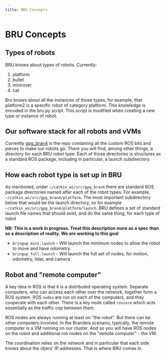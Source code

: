 ```yaml
---
title: BRU Concepts
---
```

# BRU Concepts

## Types of robots

BRU knows about types of robots. Currently:

1. platform
1. bullet
1. minirover
1. cat

Bru knows about all the instances of those types, for example, that platform2 is a specific robot of category platform. This knowledge is encoded in the bru.py script. This script is modified when creating a new type or instance of robot.

## Our software stack for all robots and vVMs

Currently [gpg_bran4](https://github.com/campusrover/gpg_bran4) is the repo containing all the custom ROS bits and pieces to make our robots go. There you will find, among other things, a directory for each BRU robot type. Each of those directories is structures as a standard ROS package, including in particular, a launch subdirectory.

## How each robot type is set up in BRU

As mentioned, under `~/catkin_ws/src/gpg_bran4` there are standard ROS package directories named after each of the robot types. For example, `~/catkin_ws/src/gpg_bran4/platform`. The most important subdirectory below that would be the launch directory, so for example `~/catkin_ws/src/gpg_bran4/platform/launch`. BRU defines a set of standard launch file names that should exist, and do the same thing, for each type of robot

**NB: This is a work in progress. Treat this description more as a spec than as a description of reality. We are working to this goal**

* `bringup_mini.launch` - Will launch the minimum nodes to allow the robot to move and have odometry.
* `bringup_full.launch` - Will launch the full set of nodes, for motion, odometry, lidar, and camera`

## Robot and "remote computer"

A key idea in ROS is that it is a distributed operating system. Separate computers, who can access each other over the network, together form a ROS system. ROS `nodes` are run on each of the computers, and they cooperate with each other. There is a key node called `roscore` which acts essentially as the traffic cop between them.

ROS nodes are always running at least on "the robot". But there can be other computers involved. In the Brandeis scenario, typically, the remote computer is a VM running on our cluster. And so you will have ROS nodes on the robot and additional ros nodes on the "remote computer" - the VM.

The coordination relies on the network and in particular that each side knows about the otjers' IP addresses. That is where BRU comes in.




